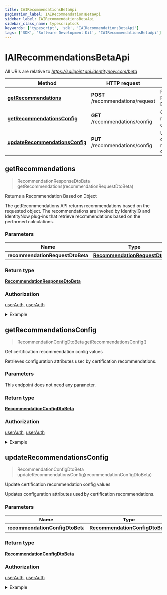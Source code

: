 ```yaml
---
title: IAIRecommendationsBetaApi
pagination_label: IAIRecommendationsBetaApi
sidebar_label: IAIRecommendationsBetaApi
sidebar_class_name: typescriptsdk
keywords: ['typescript', 'sdk', 'IAIRecommendationsBetaApi'] 
tags: ['SDK', 'Software Development Kit', 'IAIRecommendationsBetaApi']
---
```


# IAIRecommendationsBetaApi

All URIs are relative to *https://sailpoint.api.identitynow.com/beta*

Method | HTTP request | Description
------------- | ------------- | -------------
[**getRecommendations**](IAIRecommendationsBetaApi.md#getRecommendations) | **POST** /recommendations/request | Returns a Recommendation Based on Object
[**getRecommendationsConfig**](IAIRecommendationsBetaApi.md#getRecommendationsConfig) | **GET** /recommendations/config | Get certification recommendation config values
[**updateRecommendationsConfig**](IAIRecommendationsBetaApi.md#updateRecommendationsConfig) | **PUT** /recommendations/config | Update certification recommendation config values



## getRecommendations

> RecommendationResponseDtoBeta getRecommendations(recommendationRequestDtoBeta)

Returns a Recommendation Based on Object

The getRecommendations API returns recommendations based on the requested object. The recommendations are invoked by IdentityIQ and IdentityNow plug-ins that retrieve recommendations based on the performed calculations.

### Parameters


Name | Type | Description  | Notes
------------- | ------------- | ------------- | -------------
 **recommendationRequestDtoBeta** | [**RecommendationRequestDtoBeta**](../Models/RecommendationRequestDtoBeta.md)|  | 

### Return type

[**RecommendationResponseDtoBeta**](../Models/RecommendationResponseDtoBeta.md)

### Authorization

[userAuth](https://developer.sailpoint.com/docs/api/v3/identity-security-cloud-v-3-api#authentication), [userAuth](https://developer.sailpoint.com/docs/api/v3/identity-security-cloud-v-3-api#authentication)

<details>
<summary>Example</summary>

```javascript
import { Configuration, IAIRecommendationsBetaApi, RecommendationRequestDtoBeta } from "sailpoint-api-client";
const apiConfig = new Configuration();
const iAIRecommendationsBetaApi = new IAIRecommendationsBetaApi(apiConfig);

{
  "response" : [ {
    "request" : {
      "item" : {
        "id" : "2c938083633d259901633d2623ec0375",
        "type" : "ENTITLEMENT"
      },
      "identityId" : "2c938083633d259901633d25c68c00fa"
    },
    "recommenderCalculations" : {
      "identityId" : "2c91808457d8f3ab0157e3e62cb4213c",
      "entitlementId" : "2c91809050db617d0150e0bf3215385e",
      "overallWeightedScore" : 0.8008281904610115,
      "featureWeightedScores" : {
        "key" : 6.027456183070403
      },
      "recommendation" : "YES",
      "threshold" : 1.4658129805029452,
      "identityAttributes" : {
        "key" : {
          "value" : "value"
        }
      },
      "featureValues" : {
        "feature" : "department",
        "numerator" : 14,
        "denominator" : 14
      }
    },
    "translationMessages" : [ {
      "key" : "recommender-api.V2_WEIGHT_FEATURE_PRODUCT_INTERPRETATION_HIGH",
      "values" : [ "75", "department" ]
    } ],
    "recommendation" : "true",
    "interpretations" : [ "75% of identities with the same department have this access. This information had a high impact on the overall score.", "67% of identities with the same peer group have this access. This information had a low impact on the overall score.", "42% of identities with the same location have this access. This information had a low impact on the overall score." ]
  }, {
    "request" : {
      "item" : {
        "id" : "2c938083633d259901633d2623ec0375",
        "type" : "ENTITLEMENT"
      },
      "identityId" : "2c938083633d259901633d25c68c00fa"
    },
    "recommenderCalculations" : {
      "identityId" : "2c91808457d8f3ab0157e3e62cb4213c",
      "entitlementId" : "2c91809050db617d0150e0bf3215385e",
      "overallWeightedScore" : 0.8008281904610115,
      "featureWeightedScores" : {
        "key" : 6.027456183070403
      },
      "recommendation" : "YES",
      "threshold" : 1.4658129805029452,
      "identityAttributes" : {
        "key" : {
          "value" : "value"
        }
      },
      "featureValues" : {
        "feature" : "department",
        "numerator" : 14,
        "denominator" : 14
      }
    },
    "translationMessages" : [ {
      "key" : "recommender-api.V2_WEIGHT_FEATURE_PRODUCT_INTERPRETATION_HIGH",
      "values" : [ "75", "department" ]
    } ],
    "recommendation" : "true",
    "interpretations" : [ "75% of identities with the same department have this access. This information had a high impact on the overall score.", "67% of identities with the same peer group have this access. This information had a low impact on the overall score.", "42% of identities with the same location have this access. This information had a low impact on the overall score." ]
  } ]
}


const recommendationRequestDtoBeta : RecommendationRequestDtoBeta = 

try {
    const val = await iAIRecommendationsBetaApi.getRecommendations(recommendationRequestDtoBeta);
    
    // Below is a request that includes all optional parameters      
    // const val = await iAIRecommendationsBetaApi.getRecommendations(recommendationRequestDtoBeta);
    console.log('API called successfully. Returned data: ' + val.data);
    
} catch (error) {
    console.error('Error occurred while calling API: ', error);
}
```
</details>


## getRecommendationsConfig

> RecommendationConfigDtoBeta getRecommendationsConfig()

Get certification recommendation config values

Retrieves configuration attributes used by certification recommendations.

### Parameters

This endpoint does not need any parameter.

### Return type

[**RecommendationConfigDtoBeta**](../Models/RecommendationConfigDtoBeta.md)

### Authorization

[userAuth](https://developer.sailpoint.com/docs/api/v3/identity-security-cloud-v-3-api#authentication), [userAuth](https://developer.sailpoint.com/docs/api/v3/identity-security-cloud-v-3-api#authentication)

<details>
<summary>Example</summary>

```javascript
import { Configuration, IAIRecommendationsBetaApi } from "sailpoint-api-client";
const apiConfig = new Configuration();
const iAIRecommendationsBetaApi = new IAIRecommendationsBetaApi(apiConfig);

{
  "recommenderFeatures" : [ "jobTitle", "location", "peer_group", "department", "active" ],
  "peerGroupPercentageThreshold" : 0.5,
  "runAutoSelectOnce" : false,
  "onlyTuneThreshold" : false
}



try {
    const val = await iAIRecommendationsBetaApi.getRecommendationsConfig();
    
    // Below is a request that includes all optional parameters      
    // const val = await iAIRecommendationsBetaApi.getRecommendationsConfig();
    console.log('API called successfully. Returned data: ' + val.data);
    
} catch (error) {
    console.error('Error occurred while calling API: ', error);
}
```
</details>


## updateRecommendationsConfig

> RecommendationConfigDtoBeta updateRecommendationsConfig(recommendationConfigDtoBeta)

Update certification recommendation config values

Updates configuration attributes used by certification recommendations.

### Parameters


Name | Type | Description  | Notes
------------- | ------------- | ------------- | -------------
 **recommendationConfigDtoBeta** | [**RecommendationConfigDtoBeta**](../Models/RecommendationConfigDtoBeta.md)|  | 

### Return type

[**RecommendationConfigDtoBeta**](../Models/RecommendationConfigDtoBeta.md)

### Authorization

[userAuth](https://developer.sailpoint.com/docs/api/v3/identity-security-cloud-v-3-api#authentication), [userAuth](https://developer.sailpoint.com/docs/api/v3/identity-security-cloud-v-3-api#authentication)

<details>
<summary>Example</summary>

```javascript
import { Configuration, IAIRecommendationsBetaApi, RecommendationConfigDtoBeta } from "sailpoint-api-client";
const apiConfig = new Configuration();
const iAIRecommendationsBetaApi = new IAIRecommendationsBetaApi(apiConfig);

{
  "recommenderFeatures" : [ "jobTitle", "location", "peer_group", "department", "active" ],
  "peerGroupPercentageThreshold" : 0.5,
  "runAutoSelectOnce" : false,
  "onlyTuneThreshold" : false
}


const recommendationConfigDtoBeta : RecommendationConfigDtoBeta = 

try {
    const val = await iAIRecommendationsBetaApi.updateRecommendationsConfig(recommendationConfigDtoBeta);
    
    // Below is a request that includes all optional parameters      
    // const val = await iAIRecommendationsBetaApi.updateRecommendationsConfig(recommendationConfigDtoBeta);
    console.log('API called successfully. Returned data: ' + val.data);
    
} catch (error) {
    console.error('Error occurred while calling API: ', error);
}
```
</details>

